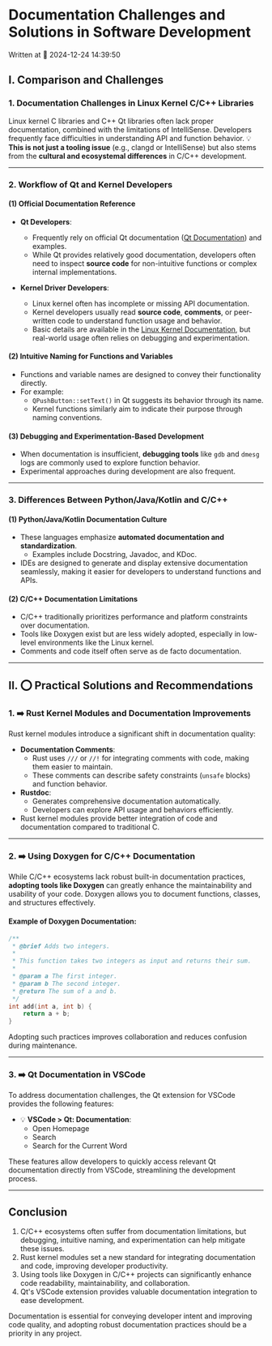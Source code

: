 # Documentation Challenges and Solutions in Software Development

Written at 📅 2024-12-24 14:39:50

## I. Comparison and Challenges

### 1. Documentation Challenges in Linux Kernel C/C++ Libraries

Linux kernel C libraries and C++ Qt libraries often lack proper documentation, combined with the limitations of IntelliSense. Developers frequently face difficulties in understanding API and function behavior. 💡 **This is not just a tooling issue** (e.g., clangd or IntelliSense) but also stems from the **cultural and ecosystemal differences** in C/C++ development.

---

### 2. Workflow of Qt and Kernel Developers

#### (1) Official Documentation Reference

- **Qt Developers**:

  - Frequently rely on official Qt documentation ([Qt Documentation](https://doc.qt.io)) and examples.
  - While Qt provides relatively good documentation, developers often need to inspect **source code** for non-intuitive functions or complex internal implementations.

- **Kernel Driver Developers**:
  - Linux kernel often has incomplete or missing API documentation.
  - Kernel developers usually read **source code**, **comments**, or peer-written code to understand function usage and behavior.
  - Basic details are available in the [Linux Kernel Documentation](https://www.kernel.org/doc/), but real-world usage often relies on debugging and experimentation.

#### (2) Intuitive Naming for Functions and Variables

- Functions and variable names are designed to convey their functionality directly.
- For example:
  - `QPushButton::setText()` in Qt suggests its behavior through its name.
  - Kernel functions similarly aim to indicate their purpose through naming conventions.

#### (3) Debugging and Experimentation-Based Development

- When documentation is insufficient, **debugging tools** like `gdb` and `dmesg` logs are commonly used to explore function behavior.
- Experimental approaches during development are also frequent.

---

### 3. Differences Between Python/Java/Kotlin and C/C++

#### (1) Python/Java/Kotlin Documentation Culture

- These languages emphasize **automated documentation and standardization**.
  - Examples include Docstring, Javadoc, and KDoc.
- IDEs are designed to generate and display extensive documentation seamlessly, making it easier for developers to understand functions and APIs.

#### (2) C/C++ Documentation Limitations

- C/C++ traditionally prioritizes performance and platform constraints over documentation.
- Tools like Doxygen exist but are less widely adopted, especially in low-level environments like the Linux kernel.
- Comments and code itself often serve as de facto documentation.

---

## II. ⭕ Practical Solutions and Recommendations

### 1. ➡️ Rust Kernel Modules and Documentation Improvements

Rust kernel modules introduce a significant shift in documentation quality:

- **Documentation Comments**:
  - Rust uses `///` or `//!` for integrating comments with code, making them easier to maintain.
  - These comments can describe safety constraints (`unsafe` blocks) and function behavior.
- **Rustdoc**:
  - Generates comprehensive documentation automatically.
  - Developers can explore API usage and behaviors efficiently.
- Rust kernel modules provide better integration of code and documentation compared to traditional C.

---

### 2. ➡️ Using Doxygen for C/C++ Documentation

While C/C++ ecosystems lack robust built-in documentation practices, **adopting tools like Doxygen** can greatly enhance the maintainability and usability of your code. Doxygen allows you to document functions, classes, and structures effectively.

#### Example of Doxygen Documentation:

```cpp
/**
 * @brief Adds two integers.
 *
 * This function takes two integers as input and returns their sum.
 *
 * @param a The first integer.
 * @param b The second integer.
 * @return The sum of a and b.
 */
int add(int a, int b) {
    return a + b;
}
```

Adopting such practices improves collaboration and reduces confusion during maintenance.

---

### 3. ➡️ Qt Documentation in VSCode

To address documentation challenges, the Qt extension for VSCode provides the following features:

- 💡 **VSCode > Qt: Documentation**:
  - Open Homepage
  - Search
  - Search for the Current Word

These features allow developers to quickly access relevant Qt documentation directly from VSCode, streamlining the development process.

---

## Conclusion

1. C/C++ ecosystems often suffer from documentation limitations, but debugging, intuitive naming, and experimentation can help mitigate these issues.
2. Rust kernel modules set a new standard for integrating documentation and code, improving developer productivity.
3. Using tools like Doxygen in C/C++ projects can significantly enhance code readability, maintainability, and collaboration.
4. Qt's VSCode extension provides valuable documentation integration to ease development.

Documentation is essential for conveying developer intent and improving code quality, and adopting robust documentation practices should be a priority in any project.
